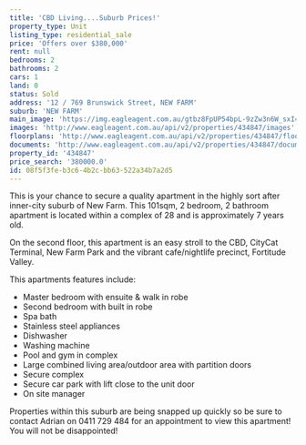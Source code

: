 ```yaml
---
title: 'CBD Living....Suburb Prices!'
property_type: Unit
listing_type: residential_sale
price: 'Offers over $380,000'
rent: null
bedrooms: 2
bathrooms: 2
cars: 1
land: 0
status: Sold
address: '12 / 769 Brunswick Street, NEW FARM'
suburb: 'NEW FARM'
main_image: 'https://img.eagleagent.com.au/gtbz8FpUP54bpL-9zZw3n6W_sxI=/1280x854/smart/https://s3-us-west-2.amazonaws.com/eagleagent-orig/images/6818293/104215015-image-M.jpg'
images: 'http://www.eagleagent.com.au/api/v2/properties/434847/images'
floorplans: 'http://www.eagleagent.com.au/api/v2/properties/434847/floorplans'
documents: 'http://www.eagleagent.com.au/api/v2/properties/434847/documents'
property_id: '434847'
price_search: '380000.0'
id: 08f5f3fe-b3c6-4b2c-bb63-522a34b7a2d5
---
```

This is your chance to secure a quality apartment in the highly sort after inner-city suburb of New Farm.  This 101sqm, 2 bedroom, 2 bathroom apartment is located within a complex of 28 and is approximately 7 years old.

On the second floor, this apartment is an easy stroll to the CBD, CityCat Terminal, New Farm Park and the vibrant cafe/nightlife precinct, Fortitude Valley.

This apartments features include:

  - Master bedroom with ensuite & walk in robe
  - Second bedroom with built in robe
  - Spa bath
  - Stainless steel appliances
  - Dishwasher
  - Washing machine
  - Pool and gym in complex
  - Large combined living area/outdoor area with partition doors
  - Secure complex
  - Secure car park with lift close to the unit door
  - On site manager

Properties within this suburb are being snapped up quickly so be sure to contact Adrian on 0411 729 484 for an appointment to view this apartment!  You will not be disappointed!